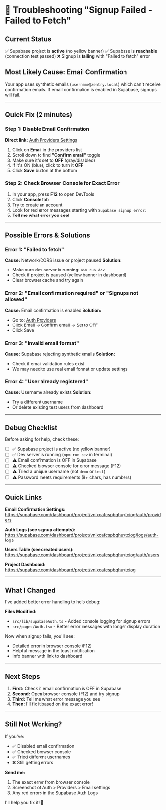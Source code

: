 # 🔧 Troubleshooting "Signup Failed - Failed to Fetch"

## Current Status
✅ Supabase project is **active** (no yellow banner)
✅ Supabase is **reachable** (connection test passed)
❌ Signup is **failing** with "Failed to fetch" error

## Most Likely Cause: Email Confirmation

Your app uses synthetic emails (`username@zentry.local`) which can't receive confirmation emails. If email confirmation is enabled in Supabase, signups will fail.

---

## Quick Fix (2 minutes)

### Step 1: Disable Email Confirmation

**Direct link:** [Auth Providers Settings](https://supabase.com/dashboard/project/vnixcafcspbqhuytciog/auth/providers)

1. Click on **Email** in the providers list
2. Scroll down to find **"Confirm email"** toggle
3. Make sure it's set to **OFF** (gray/disabled)
4. If it's ON (blue), click to turn it **OFF**
5. Click **Save** button at the bottom

### Step 2: Check Browser Console for Exact Error

1. In your app, press **F12** to open DevTools
2. Click **Console** tab
3. Try to create an account
4. Look for red error messages starting with `Supabase signup error:`
5. **Tell me what error you see!**

---

## Possible Errors & Solutions

### Error 1: "Failed to fetch"
**Cause:** Network/CORS issue or project paused
**Solution:**
- Make sure dev server is running: `npm run dev`
- Check if project is paused (yellow banner in dashboard)
- Clear browser cache and try again

### Error 2: "Email confirmation required" or "Signups not allowed"
**Cause:** Email confirmation is enabled
**Solution:**
- Go to: [Auth Providers](https://supabase.com/dashboard/project/vnixcafcspbqhuytciog/auth/providers)
- Click Email → Confirm email → Set to OFF
- Click Save

### Error 3: "Invalid email format"
**Cause:** Supabase rejecting synthetic emails
**Solution:**
- Check if email validation rules exist
- We may need to use real email format or update settings

### Error 4: "User already registered"
**Cause:** Username already exists
**Solution:**
- Try a different username
- Or delete existing test users from dashboard

---

## Debug Checklist

Before asking for help, check these:

- [ ] ✅ Supabase project is active (no yellow banner)
- [ ] ✅ Dev server is running (`npm run dev` in terminal)
- [ ] ⚠️ Email confirmation is OFF in Supabase
- [ ] ⚠️ Checked browser console for error message (F12)
- [ ] ⚠️ Tried a unique username (not `demo` or `test`)
- [ ] ⚠️ Password meets requirements (8+ chars, has numbers)

---

## Quick Links

**Email Confirmation Settings:**
https://supabase.com/dashboard/project/vnixcafcspbqhuytciog/auth/providers

**Auth Logs (see signup attempts):**
https://supabase.com/dashboard/project/vnixcafcspbqhuytciog/logs/auth-logs

**Users Table (see created users):**
https://supabase.com/dashboard/project/vnixcafcspbqhuytciog/auth/users

**Project Dashboard:**
https://supabase.com/dashboard/project/vnixcafcspbqhuytciog

---

## What I Changed

I've added better error handling to help debug:

**Files Modified:**
- `src/lib/supabaseAuth.ts` - Added console logging for signup errors
- `src/pages/Auth.tsx` - Better error messages with longer display duration

Now when signup fails, you'll see:
- Detailed error in browser console (F12)
- Helpful message in the toast notification
- Info banner with link to dashboard

---

## Next Steps

1. **First:** Check if email confirmation is OFF in Supabase
2. **Second:** Open browser console (F12) and try signup
3. **Third:** Tell me what error message you see
4. **Then:** I'll fix it based on the exact error!

---

## Still Not Working?

If you've:
- ✅ Disabled email confirmation
- ✅ Checked browser console
- ✅ Tried different usernames
- ❌ Still getting errors

**Send me:**
1. The exact error from browser console
2. Screenshot of Auth > Providers > Email settings
3. Any red errors in the Supabase Auth Logs

I'll help you fix it! 🚀
